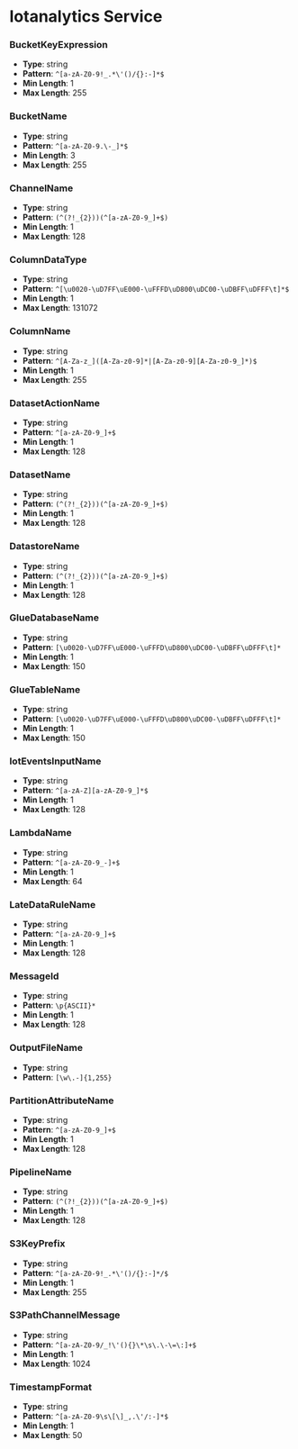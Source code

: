 # Iotanalytics Service

### BucketKeyExpression
- **Type**: string
- **Pattern**: `^[a-zA-Z0-9!_.*\'()/{}:-]*$`
- **Min Length**: 1
- **Max Length**: 255

### BucketName
- **Type**: string
- **Pattern**: `^[a-zA-Z0-9.\-_]*$`
- **Min Length**: 3
- **Max Length**: 255

### ChannelName
- **Type**: string
- **Pattern**: `(^(?!_{2}))(^[a-zA-Z0-9_]+$)`
- **Min Length**: 1
- **Max Length**: 128

### ColumnDataType
- **Type**: string
- **Pattern**: `^[\u0020-\uD7FF\uE000-\uFFFD\uD800\uDC00-\uDBFF\uDFFF\t]*$`
- **Min Length**: 1
- **Max Length**: 131072

### ColumnName
- **Type**: string
- **Pattern**: `^[A-Za-z_]([A-Za-z0-9]*|[A-Za-z0-9][A-Za-z0-9_]*)$`
- **Min Length**: 1
- **Max Length**: 255

### DatasetActionName
- **Type**: string
- **Pattern**: `^[a-zA-Z0-9_]+$`
- **Min Length**: 1
- **Max Length**: 128

### DatasetName
- **Type**: string
- **Pattern**: `(^(?!_{2}))(^[a-zA-Z0-9_]+$)`
- **Min Length**: 1
- **Max Length**: 128

### DatastoreName
- **Type**: string
- **Pattern**: `(^(?!_{2}))(^[a-zA-Z0-9_]+$)`
- **Min Length**: 1
- **Max Length**: 128

### GlueDatabaseName
- **Type**: string
- **Pattern**: `[\u0020-\uD7FF\uE000-\uFFFD\uD800\uDC00-\uDBFF\uDFFF\t]*`
- **Min Length**: 1
- **Max Length**: 150

### GlueTableName
- **Type**: string
- **Pattern**: `[\u0020-\uD7FF\uE000-\uFFFD\uD800\uDC00-\uDBFF\uDFFF\t]*`
- **Min Length**: 1
- **Max Length**: 150

### IotEventsInputName
- **Type**: string
- **Pattern**: `^[a-zA-Z][a-zA-Z0-9_]*$`
- **Min Length**: 1
- **Max Length**: 128

### LambdaName
- **Type**: string
- **Pattern**: `^[a-zA-Z0-9_-]+$`
- **Min Length**: 1
- **Max Length**: 64

### LateDataRuleName
- **Type**: string
- **Pattern**: `^[a-zA-Z0-9_]+$`
- **Min Length**: 1
- **Max Length**: 128

### MessageId
- **Type**: string
- **Pattern**: `\p{ASCII}*`
- **Min Length**: 1
- **Max Length**: 128

### OutputFileName
- **Type**: string
- **Pattern**: `[\w\.-]{1,255}`

### PartitionAttributeName
- **Type**: string
- **Pattern**: `^[a-zA-Z0-9_]+$`
- **Min Length**: 1
- **Max Length**: 128

### PipelineName
- **Type**: string
- **Pattern**: `(^(?!_{2}))(^[a-zA-Z0-9_]+$)`
- **Min Length**: 1
- **Max Length**: 128

### S3KeyPrefix
- **Type**: string
- **Pattern**: `^[a-zA-Z0-9!_.*\'()/{}:-]*/$`
- **Min Length**: 1
- **Max Length**: 255

### S3PathChannelMessage
- **Type**: string
- **Pattern**: `^[a-zA-Z0-9/_!\'(){}\*\s\.\-\=\:]+$`
- **Min Length**: 1
- **Max Length**: 1024

### TimestampFormat
- **Type**: string
- **Pattern**: `^[a-zA-Z0-9\s\[\]_,.\'/:-]*$`
- **Min Length**: 1
- **Max Length**: 50


